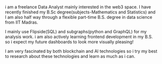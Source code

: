 i am a freelance Data Analyst mainly interested in the web3 space. I have recently finished my B.Sc degree(subjects-Mathematics and Statistics) and I am also half way through a flexible part-time B.S. degree in data science from IIT Madras. 

I mainly use Flipside(SQL) and subgraphs(python and GraphQL) for my analysis work. i am also actively learning frontend development in my B.S. so i expect my future dashboards to look more visually pleasing!

I am very fascinated by both blockchain and AI technologies so i try my best to research about these technologies and learn as much as i can.

<!---
realguy33/realguy33 is a ✨ special ✨ repository because its `README.md` (this file) appears on your GitHub profile.
You can click the Preview link to take a look at your changes.
--->
